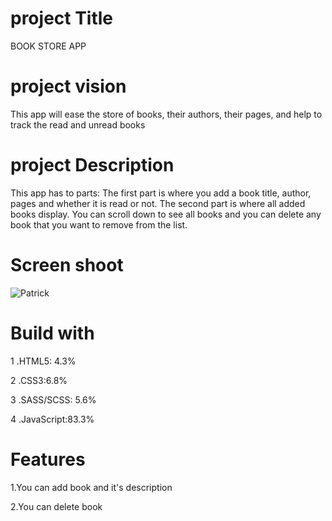 # project Title
BOOK STORE APP
# project vision
This app will ease the store of books, their authors, their pages, and help to track the read and unread books
# project Description
This app has to parts: The first part is where you add a book title, author, pages and whether it is read or not. The second part is where all added books display. You can scroll down to see all books and you can delete any book that you want to remove from the list.
# Screen shoot
![Patrick](https://user-images.githubusercontent.com/106868891/173237829-da6d260b-1f6e-423e-a10b-01264ee78605.png)
# Build with
1 .HTML5: 4.3%

2 .CSS3:6.8%

3 .SASS/SCSS: 5.6%

4 .JavaScript:83.3%
# Features
1.You can add book and it's description

2.You can delete book





